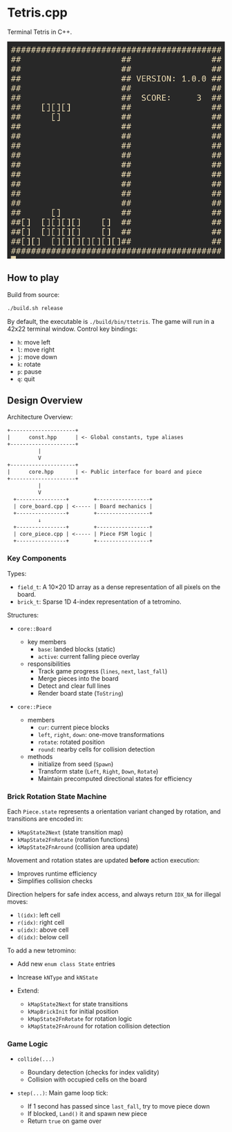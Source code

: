 # Tetris.cpp

Terminal Tetris in C++.

![Demo](./demo.png)

## How to play

Build from source:

```bash
./build.sh release
```

By default, the executable is `./build/bin/ttetris`.
The game will run in a 42x22 terminal window.
Control key bindings:

- `h`: move left
- `l`: move right
- `j`: move down
- `k`: rotate
- `p`: pause
- `q`: quit

## Design Overview

Architecture Overview:

```none
+---------------------+
|      const.hpp      | <- Global constants, type aliases
+---------------------+
          |
          V
+---------------------+
|      core.hpp       | <- Public interface for board and piece
+---------------------+
          |
          V
  +----------------+        +-----------------+
  | core_board.cpp | <----- | Board mechanics |
  +----------------+        +-----------------+
          ↓
  +----------------+        +-----------------+
  | core_piece.cpp | <----- | Piece FSM logic |
  +----------------+        +-----------------+
```

### Key Components

Types:

- `field_t`: A 10×20 1D array as a dense representation of all pixels on the
  board.
- `brick_t`: Sparse 1D 4-index representation of a tetromino.

Structures:

- `core::Board`

  - key members
    - `base`: landed blocks (static)
    - `active`: current falling piece overlay
  - responsibilities
    - Track game progress (`lines`, `next`, `last_fall`)
    - Merge pieces into the board
    - Detect and clear full lines
    - Render board state (`ToString`)

- `core::Piece`
  - members
    - `cur`: current piece blocks
    - `left`, `right`, `down`: one-move transformations
    - `rotate`: rotated position
    - `round`: nearby cells for collision detection
  - methods
    - initialize from seed (`Spawn`)
    - Transform state (`Left`, `Right`, `Down`, `Rotate`)
    - Maintain precomputed directional states for efficiency

### Brick Rotation State Machine

Each `Piece.state` represents a orientation variant changed by rotation, and
transitions are encoded in:

- `kMapState2Next` (state transition map)
- `kMapState2FnRotate` (rotation functions)
- `kMapState2FnAround` (collision area update)

Movement and rotation states are updated **before** action execution:

- Improves runtime efficiency
- Simplifies collision checks

Direction helpers for safe index access, and always return `IDX_NA` for illegal
moves:

- `l(idx)`: left cell
- `r(idx)`: right cell
- `u(idx)`: above cell
- `d(idx)`: below cell

To add a new tetromino:

- Add new `enum class State` entries
- Increase `kNType` and `kNState`
- Extend:

  - `kMapState2Next` for state transitions
  - `kMapBrickInit` for initial position
  - `kMapState2FnRotate` for rotation logic
  - `kMapState2FnAround` for rotation collision detection

### Game Logic

- `collide(...)`

  - Boundary detection (checks for index validity)
  - Collision with occupied cells on the board

- `step(...)`: Main game loop tick:

  - If 1 second has passed since `last_fall`, try to move piece down
  - If blocked, `Land()` it and spawn new piece
  - Return `true` on game over
